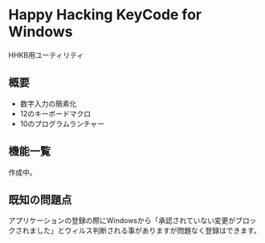 # Happy Hacking KeyCode for Windows
HHKB用ユーティリティ

## 概要
- 数字入力の簡素化
- 12のキーボードマクロ
- 10のプログラムランチャー

## 機能一覧
作成中。

## 既知の問題点
アプリケーションの登録の際にWindowsから「承認されていない変更がブロックされました」とウィルス判断される事がありますが問題なく登録はできます。
